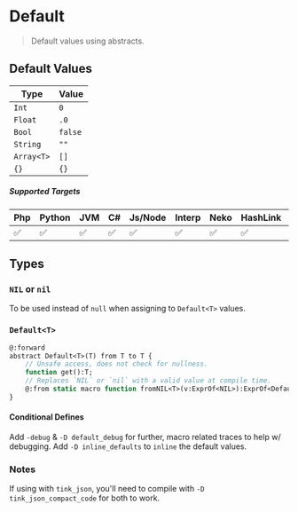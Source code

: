 # Default

> Default values using abstracts.

## Default Values

| Type          | Value     |
| --------      | --------  |
| `Int`         | `0`       |
| `Float`       | `.0`      |
| `Bool`        | `false`   |
| `String`      | `""`      |
| `Array<T>`    | `[]`      |
| `{}`          | `{}`      |

##### Supported Targets

| Php   | Python | JVM  | C#    | Js/Node   | Interp | Neko | HashLink  | Lua   | CPP   |
| -     | -      | -    | -     | -         | -      | -    | -         | -     | -     |
| ✅   | ✅     | ✅  | ✅    | ✅       | ✅     | ✅  | ✅        | ➖   | ➖    |

## Types

### `NIL` or `nil`

To be used instead of `null` when assigning to `Default<T>` values.

### `Default<T>`

```Haxe
@:forward 
abstract Default<T>(T) from T to T {
    // Unsafe access, does not check for nullness.
    function get():T;
    // Replaces `NIL` or `nil` with a valid value at compile time.
    @:from static macro function fromNIL<T>(v:ExprOf<NIL>):ExprOf<Default<T>>;
}
```

#### Conditional Defines

Add `-debug` & `-D default_debug` for further, macro related traces to help w/ debugging.
Add `-D inline_defaults` to `inline` the default values.

### Notes

If using with `tink_json`, you'll need to compile with `-D tink_json_compact_code` for both to work.

